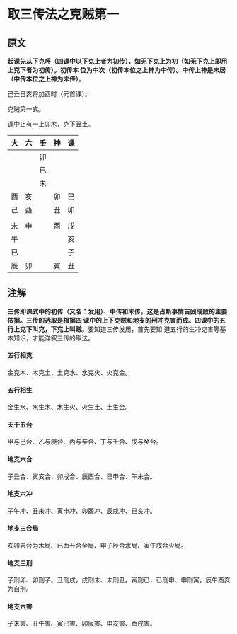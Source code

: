 取三传法之克贼第一
===================================================================================
## 原文
**起课先从下克呼（四课中以下克上者为初传），如无下克上为初（如无下克上即用上克下者为初传）。初传本
位为中次（初传本位之上神为中传）。中传上神是末居（中传本位之上神为末传）**。

己丑日亥将加酉时（元首课）。

克贼第一式。

课中止有一上卯木，克下丑土。

|  大  |  六  |  壬  |  神  | 课 |
| -- | -- | -- | -- | -- |
|  |  | 卯 |  |  |
|  |  | 已 |  |  |
|  |  | 未 |  |  |
| 酉 | 亥 |  | 卯 | 已 |
| 己 | 酉 |  | 丑 | 卯 |
|  |  |  |  |  |
| 未 | 申 |  | 酉 | 戌 |
| 午 |  |  |  | 亥 |
| 已 |  |  |  | 子 |
| 辰 | 卯 |  | 寅 | 丑 |

## 注解
**三传即课式中的初传（又名：发用）、中传和末传，这是占断事情吉凶成败的主要依据。三传的选取是根据四
课中的上下克贼和地支的刑冲克害而成。四课中的五行上克下叫克，下克上叫贼**。要知道三传发用，首先要知
道五行的生冲克害等基本知识，才能详叙三传的取法。

#### 五行相克
金克木、木克土、土克水、水克火、火克金。

#### 五行相生
金生水、水生木、木生火、火生土、土生金。

#### 天干五合
甲与己合、乙与庚合、丙与辛合、丁与壬合、戊与癸合。

#### 地支六合
子丑合、寅亥合、卯戌合、辰酉合、已申合、午未合。

#### 地支六冲
子午冲、丑未冲、寅申冲、卯酉冲、辰戌冲、已亥冲。

#### 地支三合局
亥卯未合为木局、已酉丑合金局、申子辰合水局、寅午戌合火局。

#### 地支三刑
子刑卯、卯刑子。丑刑戌，戌刑未、未刑丑。寅刑已，已刑申、申刑寅。辰午酉亥为自刑。

#### 地支六害
子未害、丑午害、寅已害、卯辰害、申亥害、酉戌害。




